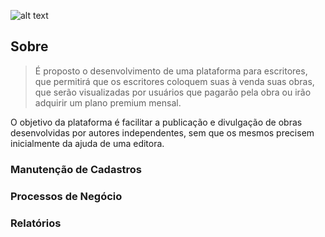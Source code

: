 ![alt text](https://static.wixstatic.com/media/082347_acfaacf9e6c04772957cde1365915b4c~mv2.png)
## Sobre

> É proposto o desenvolvimento de uma plataforma para escritores, que permitirá que os escritores coloquem suas à venda suas obras, que serão visualizadas por usuários que pagarão pela obra ou irão adquirir um plano premium mensal. 

O objetivo da plataforma é facilitar a publicação e divulgação de obras desenvolvidas por autores independentes, sem que os mesmos precisem inicialmente da ajuda de uma editora.

### Manutenção de Cadastros

### Processos de Negócio

### Relatórios
